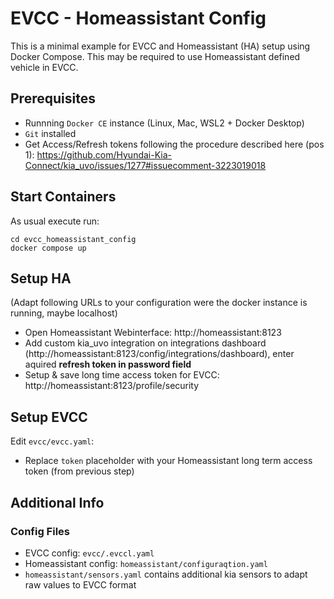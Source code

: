 # EVCC - Homeassistant Config
This is a minimal example for EVCC and Homeassistant (HA) setup using Docker Compose. This may be required to use Homeassistant defined vehicle in EVCC.

## Prerequisites
- Runnning `Docker CE` instance (Linux, Mac, WSL2 + Docker Desktop)
- `Git` installed
- Get Access/Refresh tokens following the procedure described here (pos 1): https://github.com/Hyundai-Kia-Connect/kia_uvo/issues/1277#issuecomment-3223019018

## Start Containers
As usual execute run:
```
cd evcc_homeassistant_config
docker compose up
``` 

## Setup HA
(Adapt following URLs to your configuration were the docker instance is running, maybe localhost)
- Open Homeassistant Webinterface: http://homeassistant:8123 
- Add custom kia_uvo integration on integrations dashboard (http://homeassistant:8123/config/integrations/dashboard), enter aquired **refresh token in password field** 
- Setup & save long time access token for EVCC: http://homeassistant:8123/profile/security

## Setup EVCC
Edit `evcc/evcc.yaml`:
- Replace `token` placeholder with your Homeassistant long term access token (from previous step) 

## Additional Info 
### Config Files
- EVCC config: `evcc/.evccl.yaml` 
- Homeassistant config: `homeassistant/configuraqtion.yaml`
- `homeassistant/sensors.yaml` contains additional kia sensors to adapt raw values to EVCC format


